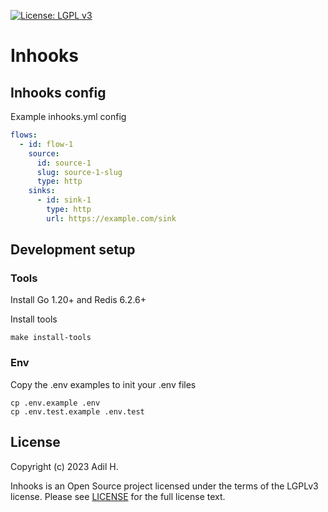 [![License: LGPL v3](https://img.shields.io/badge/License-LGPL_v3-blue.svg)](https://www.gnu.org/licenses/lgpl-3.0)

# Inhooks


## Inhooks config

Example inhooks.yml config
``` yaml
flows:
  - id: flow-1
    source:
      id: source-1
      slug: source-1-slug
      type: http
    sinks:
      - id: sink-1
        type: http
        url: https://example.com/sink
```

## Development setup
### Tools
Install Go 1.20+ and Redis 6.2.6+


Install tools
```shell
make install-tools
```

### Env
Copy the .env examples to init your .env files
```shell
cp .env.example .env
cp .env.test.example .env.test
```
## License

Copyright (c) 2023 Adil H.

Inhooks is an Open Source project licensed under the terms of the LGPLv3 license.
Please see [LICENSE](LICENSE) for the full license text.